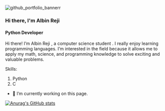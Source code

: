 ![github_portfolio_bannerr](https://github.com/Albin-Reji/Albin-Reji/assets/132434023/f4cd6c7b-2eef-490a-96cc-531834030bb1)

### Hi there, I'm Albin Reji
#### Python Developer


Hi there! I’m Albin Reji , a computer science student . I really enjoy learning programming languages. I’m interested in the field because it allows me to apply my math, science, and programming knowledge to solve exciting and valuable problems.

Skills: 
1. Python
2. C

- 🔭 I’m currently working on this page. 


[![Anurag's GitHub stats](https://github-readme-stats.vercel.app/api?username=Albin-Reji)](https://github.com/anuraghazra/github-readme-stats)
